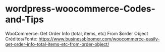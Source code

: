 # wordpress-woocommerce-Codes-and-Tips


WooCommerce: Get Order Info (total, items, etc) From $order Object<br>
Créditos/Fonte: https://www.businessbloomer.com/woocommerce-easily-get-order-info-total-items-etc-from-order-object/


